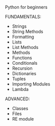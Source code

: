 Python for beginners

FUNDAMENTALS:

- Strings
- String Methods
- Formatting
- Lists
- List Methods
- Methods
- Functions 
- Conditionals 
- Recursion
- Dictionaries 
- Tuples  
- Importing Modules 
- Lambda


ADVANCED:

- Classes
- Files 
- RE module

